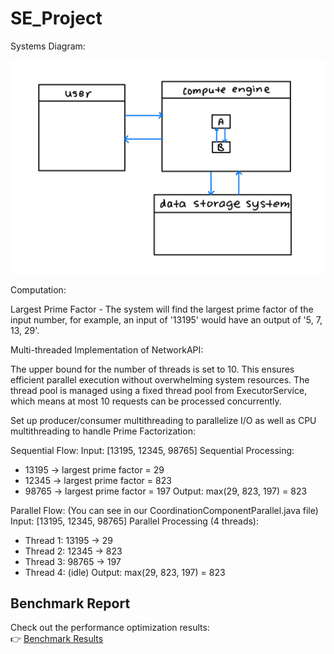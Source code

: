 # SE_Project
Systems Diagram:

![Systems Diagram Image](https://github.com/melataylor519/SE_Project/blob/main/IMG_0020.png?raw=true)


Computation:

Largest Prime Factor - The system will find the largest prime factor of the input number, for example, an input of '13195' would have an output of '5, 7, 13, 29'.


Multi-threaded Implementation of NetworkAPI: 

The upper bound for the number of threads is set to 10. This ensures efficient parallel execution without overwhelming system resources.
The thread pool is managed using a fixed thread pool from ExecutorService, which means at most 10 requests can be processed concurrently.

Set up producer/consumer multithreading to parallelize I/O as well as CPU multithreading to handle Prime Factorization:

Sequential Flow:
Input: [13195, 12345, 98765]
Sequential Processing:
  - 13195 → largest prime factor = 29
  - 12345 → largest prime factor = 823  
  - 98765 → largest prime factor = 197
Output: max(29, 823, 197) = 823

Parallel Flow: (You can see in our CoordinationComponentParallel.java file)
Input: [13195, 12345, 98765]
Parallel Processing (4 threads):
  - Thread 1: 13195 → 29
  - Thread 2: 12345 → 823
  - Thread 3: 98765 → 197
  - Thread 4: (idle)
Output: max(29, 823, 197) = 823

## Benchmark Report

Check out the performance optimization results:  
👉 [Benchmark Results](./benchmark.md)
